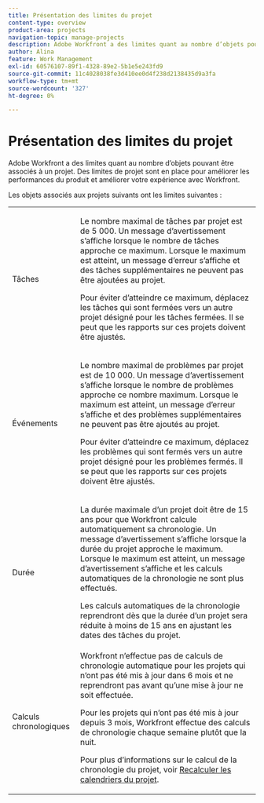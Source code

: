 ```yaml
---
title: Présentation des limites du projet
content-type: overview
product-area: projects
navigation-topic: manage-projects
description: Adobe Workfront a des limites quant au nombre d’objets pouvant être associés à un projet. Des limites de projet sont en place pour améliorer les performances du produit et améliorer votre expérience avec Workfront.
author: Alina
feature: Work Management
exl-id: 60576107-89f1-4328-89e2-5b1e5e243fd9
source-git-commit: 11c4028038fe3d410ee0d4f238d2138435d9a3fa
workflow-type: tm+mt
source-wordcount: '327'
ht-degree: 0%

---
```


# Présentation des limites du projet

Adobe Workfront a des limites quant au nombre d’objets pouvant être associés à un projet. Des limites de projet sont en place pour améliorer les performances du produit et améliorer votre expérience avec Workfront.

Les objets associés aux projets suivants ont les limites suivantes :

<table style="table-layout:auto"> 
 <col> 
 <col> 
 <tbody> 
  <tr> 
   <td role="rowheader"><p>Tâches</p></td> 
   <td>  <p>Le nombre maximal de tâches par projet est de 5 000. Un message d’avertissement s’affiche lorsque le nombre de tâches approche ce maximum. Lorsque le maximum est atteint, un message d’erreur s’affiche et des tâches supplémentaires ne peuvent pas être ajoutées au projet.</p> <p>Pour éviter d’atteindre ce maximum, déplacez les tâches qui sont fermées vers un autre projet désigné pour les tâches fermées. Il se peut que les rapports sur ces projets doivent être ajustés.</p> </td> 
  </tr> 
  <tr> 
   <td role="rowheader"><p>Événements</p></td> 
   <td>  <p>Le nombre maximal de problèmes par projet est de 10 000. Un message d’avertissement s’affiche lorsque le nombre de problèmes approche ce nombre maximum. Lorsque le maximum est atteint, un message d’erreur s’affiche et des problèmes supplémentaires ne peuvent pas être ajoutés au projet.</p> <p>Pour éviter d’atteindre ce maximum, déplacez les problèmes qui sont fermés vers un autre projet désigné pour les problèmes fermés. Il se peut que les rapports sur ces projets doivent être ajustés.</p> </td> 
  </tr> 
  <tr> 
   <td role="rowheader"><p>Durée</p></td> 
   <td> <p>La durée maximale d’un projet doit être de 15 ans pour que Workfront calcule automatiquement sa chronologie. Un message d’avertissement s’affiche lorsque la durée du projet approche le maximum. Lorsque le maximum est atteint, un message d’avertissement s’affiche et les calculs automatiques de la chronologie ne sont plus effectués.</p> <p>Les calculs automatiques de la chronologie reprendront dès que la durée d’un projet sera réduite à moins de 15 ans en ajustant les dates des tâches du projet.</p> </td> 
  </tr> 
  <tr> 
   <td role="rowheader"><p>Calculs chronologiques</p></td> 
   <td>Workfront n’effectue pas de calculs de chronologie automatique pour les projets qui n’ont pas été mis à jour dans 6 mois et ne reprendront pas avant qu’une mise à jour ne soit effectuée.<p>Pour les projets qui n’ont pas été mis à jour depuis 3 mois, Workfront effectue des calculs de chronologie chaque semaine plutôt que la nuit.</p><p>Pour plus d’informations sur le calcul de la chronologie du projet, voir <a href="../../../manage-work/projects/manage-projects/recalculate-project-timeline.md" class="MCXref xref">Recalculer les calendriers du projet</a>. </p></td> 
  </tr> 
 </tbody> 
</table>

<!-- Notes from the table: 
     <p>For tasks limits: (This is NOT TRUE , but the PMs always wanted this to stay the way it is because they don't want customers creating projects bigger than this.)</p>
    <p>For issue limits: (this is true only for some clusters; according to Anna A., some clusters are set to a million.)</p>
    -->